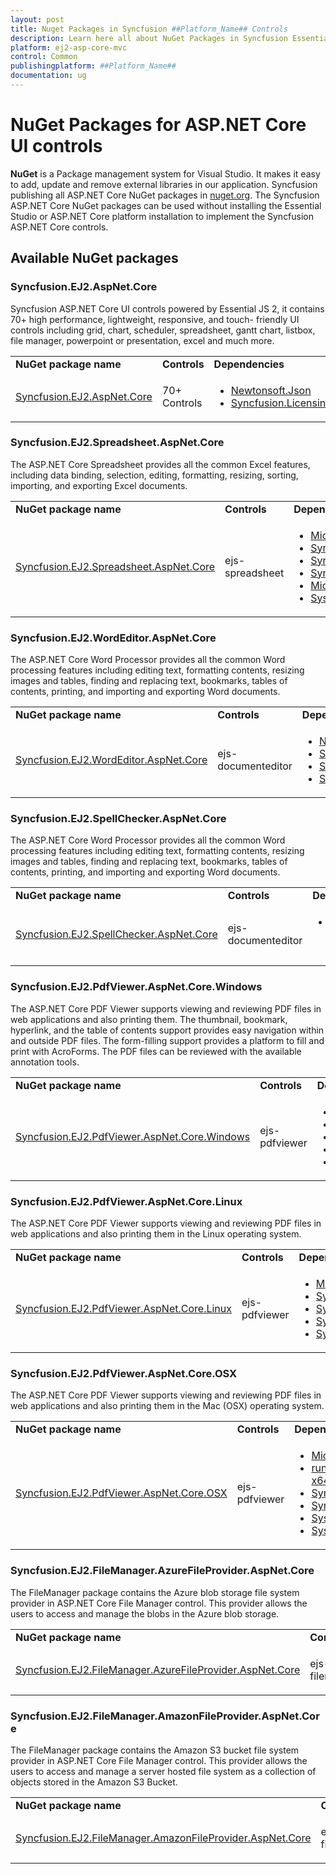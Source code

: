 ```yaml
---
layout: post
title: Nuget Packages in Syncfusion ##Platform_Name## Controls
description: Learn here all about NuGet Packages in Syncfusion Essential Studio ##Platform_Name## controls and more.
platform: ej2-asp-core-mvc
control: Common
publishingplatform: ##Platform_Name##
documentation: ug
---
```


# NuGet Packages for ASP.NET Core UI controls

**NuGet** is a Package management system for Visual Studio. It makes it easy to add, update and remove external libraries in our application. Syncfusion publishing all ASP.NET Core NuGet packages in [nuget.org](https://www.nuget.org/packages?q=Tag%3A%22EJ2%22+Syncfusion). The Syncfusion ASP.NET Core NuGet packages can be used without installing the Essential Studio or ASP.NET Core platform installation to implement the Syncfusion ASP.NET Core controls.

## Available NuGet packages

### Syncfusion.EJ2.AspNet.Core

Syncfusion ASP.NET Core UI controls powered by Essential JS 2, it contains 70+ high performance, lightweight, responsive, and touch- friendly UI controls including grid, chart, scheduler, spreadsheet, gantt chart, listbox, file manager, powerpoint or presentation, excel and much more.

<!-- markdownlint-disable MD033 -->
<table>
<tr>
<td>
<b>NuGet package name</b>
</td>
<td>
<b>Controls</b>
</td>
<td>
<b>Dependencies</b>
</td>
</tr>
<tr>
<td>
<a href="https://www.nuget.org/packages/Syncfusion.EJ2.AspNet.Core/">Syncfusion.EJ2.AspNet.Core</a>
</td>
<td>
70+ Controls
</td>
<td>
<ul>
<li><a href="https://www.nuget.org/packages/Newtonsoft.Json/" target="_blank">Newtonsoft.Json</a></li>
<li><a href="https://www.nuget.org/packages/Syncfusion.Licensing/" target="_blank">Syncfusion.Licensing</a></li>
</ul>
</td>
</tr>
</table>

### Syncfusion.EJ2.Spreadsheet.AspNet.Core

The ASP.NET Core Spreadsheet provides all the common Excel features, including data binding, selection, editing, formatting, resizing, sorting, importing, and exporting Excel documents.

<table>
<tr>
<td>
<b>NuGet package name</b>
</td>
<td>
<b>Controls</b>
</td>
<td>
<b>Dependencies</b>
</td>
</tr>
<tr>
<td>
<a href="https://www.nuget.org/packages/Syncfusion.EJ2.Spreadsheet.AspNet.Core/">Syncfusion.EJ2.Spreadsheet.AspNet.Core</a>
</td>
<td>
ejs-spreadsheet
</td>
<td>
<ul>
<li><a href="https://www.nuget.org/packages/Microsoft.AspNetCore.Mvc/" target="_blank">Microsoft.AspNetCore.Mvc</a></li>
<li><a href="nuget.org/packages/Syncfusion.Compression.Base/" target="_blank">Syncfusion.Compression.Base</a></li>
<li><a href="https://www.nuget.org/packages/Syncfusion.EJ2.AspNet.Core/" target="_blank">Syncfusion.EJ2.AspNet.Core</a></li>
<li><a href="https://www.nuget.org/packages/Syncfusion.XlsIO.AspNet/" target="_blank">Syncfusion.XlsIO.AspNet</a></li>
<li><a href="https://www.nuget.org/packages/Newtonsoft.Json/" target="_blank">Microsoft.AspNetCore.Mvc</a></li>
<li><a href="https://www.nuget.org/packages/System.Net.Http/" target="_blank">System.Net.Http</a></li>
</ul>
</td>
</tr>
</table>

### Syncfusion.EJ2.WordEditor.AspNet.Core

The ASP.NET Core Word Processor provides all the common Word processing features including editing text, formatting contents, resizing images and tables, finding and replacing text, bookmarks, tables of contents, printing, and importing and exporting Word documents.

<table>
<tr>
<td>
<b>NuGet package name</b>
</td>
<td>
<b>Controls</b>
</td>
<td>
<b>Dependencies</b>
</td>
</tr>
<tr>
<td>
<a href="https://www.nuget.org/packages/Syncfusion.EJ2.WordEditor.AspNet.Core/">Syncfusion.EJ2.WordEditor.AspNet.Core</a>
</td>
<td>
ejs-documenteditor
</td>
<td>
<ul>
<li><a href="https://www.nuget.org/packages/Newtonsoft.Json/" target="_blank">Newtonsoft.Json</a></li>
<li><a href="nuget.org/packages/Syncfusion.Compression.Net.Core/" target="_blank">Syncfusion.Compression.Net.Core</a></li>
<li><a href="https://www.nuget.org/packages/Syncfusion.DocIO.Net.Core/" target="_blank">Syncfusion.DocIO.Net.Core</a></li>
<li><a href="https://www.nuget.org/packages/Syncfusion.OfficeChart.Net.Core/" target="_blank">Syncfusion.OfficeChart.Net.Core</a></li>
</ul>
</td>
</tr>
</table>

### Syncfusion.EJ2.SpellChecker.AspNet.Core

The ASP.NET Core Word Processor provides all the common Word processing features including editing text, formatting contents, resizing images and tables, finding and replacing text, bookmarks, tables of contents, printing, and importing and exporting Word documents.

<table>
<tr>
<td>
<b>NuGet package name</b>
</td>
<td>
<b>Controls</b>
</td>
<td>
<b>Dependencies</b>
</td>
</tr>
<tr>
<td>
<a href="https://www.nuget.org/packages/Syncfusion.EJ2.AspNet.Core/">Syncfusion.EJ2.SpellChecker.AspNet.Core</a>
</td>
<td>
ejs-documenteditor
</td>
<td>
<ul>
<li>This package has no dependencies.</li>
</ul>
</td>
</tr>
</table>

### Syncfusion.EJ2.PdfViewer.AspNet.Core.Windows

The ASP.NET Core PDF Viewer supports viewing and reviewing PDF files in web applications and also printing them. The thumbnail, bookmark, hyperlink, and the table of contents support provides easy navigation within and outside PDF files. The form-filling support provides a platform to fill and print with AcroForms. The PDF files can be reviewed with the available annotation tools.

<table>
<tr>
<td>
<b>NuGet package name</b>
</td>
<td>
<b>Controls</b>
</td>
<td>
<b>Dependencies</b>
</td>
</tr>
<tr>
<td>
<a href="https://www.nuget.org/packages/Syncfusion.EJ2.PdfViewer.AspNet.Core.Windows/">Syncfusion.EJ2.PdfViewer.AspNet.Core.Windows</a>
</td>
<td>
ejs-pdfviewer
</td>
<td>
<ul><li><a href="https://www.nuget.org/packages/Microsoft.Extensions.Caching.Memory/" target="_blank">Microsoft.Extensions.Caching.Memory</a></li>
<li><a href="nuget.org/packages/Syncfusion.Compression.Net.Core/" target="_blank">Syncfusion.Compression.Net.Core</a></li>
<li><a href="https://www.nuget.org/packages/Syncfusion.Pdf.Net.Core/" target="_blank">Syncfusion.Pdf.Net.Core</a></li>
<li><a href="https://www.nuget.org/packages/System.Drawing.Common/" target="_blank">System.Drawing.Common</a></li>
<li><a href="https://www.nuget.org/packages/System.Text.Json/" target="_blank">System.Text.Json</a></li>
</ul>
</td>
</tr>
</table>

### Syncfusion.EJ2.PdfViewer.AspNet.Core.Linux

The ASP.NET Core PDF Viewer supports viewing and reviewing PDF files in web applications and also printing them in the Linux operating system.

<table>
<tr>
<td>
<b>NuGet package name</b>
</td>
<td>
<b>Controls</b>
</td>
<td>
<b>Dependencies</b>
</td>
</tr>
<tr>
<td>
<a href="https://www.nuget.org/packages/Syncfusion.EJ2.PdfViewer.AspNet.Core.Linux/">Syncfusion.EJ2.PdfViewer.AspNet.Core.Linux</a>
</td>
<td>
ejs-pdfviewer
</td>
<td>
<ul>
<li><a href="https://www.nuget.org/packages/Microsoft.Extensions.Caching.Memory/" target="_blank">Microsoft.Extensions.Caching.Memory</a></li>
<li><a href="nuget.org/packages/Syncfusion.Compression.Net.Core/" target="_blank">Syncfusion.Compression.Net.Core</a></li>
<li><a href="https://www.nuget.org/packages/Syncfusion.Pdf.Net.Core/" target="_blank">Syncfusion.Pdf.Net.Core</a></li>
<li><a href="https://www.nuget.org/packages/System.Drawing.Common/" target="_blank">System.Drawing.Common</a></li>
<li><a href="https://www.nuget.org/packages/System.Text.Json/" target="_blank">System.Text.Json</a></li>
</ul>
</td>
</tr>
</table>

### Syncfusion.EJ2.PdfViewer.AspNet.Core.OSX

The ASP.NET Core PDF Viewer supports viewing and reviewing PDF files in web applications and also printing them in the Mac (OSX) operating system.

<table>
<tr>
<td>
<b>NuGet package name</b>
</td>
<td>
<b>Controls</b>
</td>
<td>
<b>Dependencies</b>
</td>
</tr>
<tr>
<td>
<a href="https://www.nuget.org/packages/Syncfusion.EJ2.PdfViewer.AspNet.Core.OSX/">Syncfusion.EJ2.PdfViewer.AspNet.Core.OSX</a>
</td>
<td>
ejs-pdfviewer
</td>
<td>
<ul>
<li><a href="https://www.nuget.org/packages/Microsoft.Extensions.Caching.Memory/" target="_blank">Microsoft.Extensions.Caching.Memory</a></li>
<li><a href="https://www.nuget.org/packages/runtime.osx.10.10-x64.CoreCompat.System.Drawing/" target="_blank">runtime.osx.10.10-x64.CoreCompat.System.Drawing</a></li>
<li><a href="nuget.org/packages/Syncfusion.Compression.Net.Core/" target="_blank">Syncfusion.Compression.Net.Core</a></li>
<li><a href="https://www.nuget.org/packages/Syncfusion.Pdf.Net.Core/" target="_blank">Syncfusion.Pdf.Net.Core</a></li>
<li><a href="https://www.nuget.org/packages/System.Drawing.Common/" target="_blank">System.Drawing.Common</a></li>
<li><a href="https://www.nuget.org/packages/System.Text.Json/" target="_blank">System.Text.Json</a></li>
</ul>
</td>
</tr>
</table>

### Syncfusion.EJ2.FileManager.AzureFileProvider.AspNet.Core

The FileManager package contains the Azure blob storage file system provider in ASP.NET Core File Manager control. This provider allows the users to access and manage the blobs in the Azure blob storage.

<table>
<tr>
<td>
<b>NuGet package name</b>
</td>
<td>
<b>Controls</b>
</td>
<td>
<b>Dependencies</b>
</td>
</tr>
<tr>
<td>
<a href="https://www.nuget.org/packages/Syncfusion.EJ2.FileManager.AzureFileProvider.AspNet.Core/">Syncfusion.EJ2.FileManager.AzureFileProvider.AspNet.Core</a>
</td>
<td>
ejs-filemanager
</td>
<td>
<ul>
<li><a href="https://www.nuget.org/packages/Azure.Storage.Blobs/" target="_blank">Azure.Storage.Blobs</a></li>
<li><a href="https://www.nuget.org/packages/Newtonsoft.Json/" target="_blank">Newtonsoft.Json</a></li>
</ul>
</td>
</tr>
</table>

### Syncfusion.EJ2.FileManager.AmazonFileProvider.AspNet.Core

The FileManager package contains the Amazon S3 bucket file system provider in ASP.NET Core File Manager control. This provider allows the users to access and manage a server hosted file system as a collection of objects stored in the Amazon S3 Bucket.

<table>
<tr>
<td>
<b>NuGet package name</b>
</td>
<td>
<b>Controls</b>
</td>
<td>
<b>Dependencies</b>
</td>
</tr>
<tr>
<td>
<a href="https://www.nuget.org/packages/Syncfusion.EJ2.AspNet.Core/">Syncfusion.EJ2.FileManager.AmazonFileProvider.AspNet.Core</a>
</td>
<td>
ejs-filemanager
</td>
<td>
<ul>
<li><a href="https://www.nuget.org/packages/AWSSDK.S3/" target="_blank">AWSSDK.S3</a></li>
<li><a href="https://www.nuget.org/packages/Syncfusion.EJ2.AspNet.Core/" target="_blank">Syncfusion.EJ2.AspNet.Core</a></li>
</ul>
</td>
</tr>
</table>
<!-- markdownlint-enable MD033 -->

